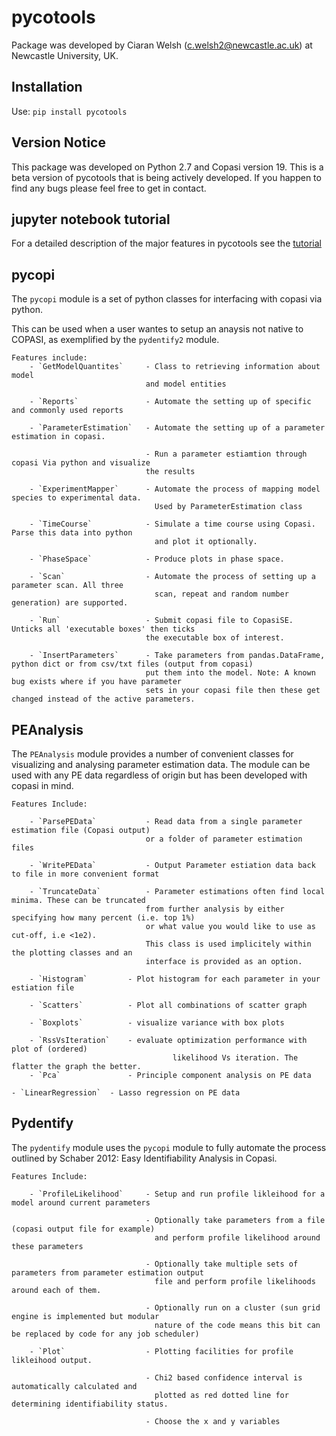 # pycotools

Package was developed by Ciaran Welsh (c.welsh2@newcastle.ac.uk) at Newcastle University, UK. 

## Installation 
Use:
    `pip install pycotools` 
        
## Version Notice
        
This package was developed on Python 2.7 and Copasi version 19. This is a beta version of pycotools that is being actively developed. If you happen to find any bugs please feel free to get in contact. 

## jupyter notebook tutorial
For a detailed description of the major features in pycotools see the [tutorial](https://github.com/CiaranWelsh/pycotools/tree/master/pycotools/pycotoolsTutorial)



## pycopi

The `pycopi` module is a set of python classes for interfacing with copasi via python. 

This can be used when a user wantes to setup an anaysis not native to COPASI, as exemplified by the `pydentify2` module.


    Features include:
        - `GetModelQuantites`     - Class to retrieving information about model 
                                  and model entities
        
        - `Reports`               - Automate the setting up of specific and commonly used reports
        
        - `ParameterEstimation`   - Automate the setting up of a parameter estimation in copasi. 
                                
                                  - Run a parameter estiamtion through copasi Via python and visualize 
                                  the results
        
        - `ExperimentMapper`      - Automate the process of mapping model species to experimental data. 
                                    Used by ParameterEstimation class
        
        - `TimeCourse`            - Simulate a time course using Copasi. Parse this data into python 
                                    and plot it optionally. 
        
        - `PhaseSpace`            - Produce plots in phase space.
        
        - `Scan`                  - Automate the process of setting up a parameter scan. All three 
                                    scan, repeat and random number generation) are supported. 
        
        - `Run`                   - Submit copasi file to CopasiSE. Unticks all 'executable boxes' then ticks 
                                  the executable box of interest. 
       
        - `InsertParameters`      - Take parameters from pandas.DataFrame, python dict or from csv/txt files (output from copasi) 
                                  put them into the model. Note: A known bug exists where if you have parameter 
                                  sets in your copasi file then these get changed instead of the active parameters. 
                                  
## PEAnalysis

The `PEAnalysis` module provides a number of convenient classes for visualizing and analysing parameter estimation data. The module can be used with any PE data regardless of origin but has been developed with copasi in  mind.
    
    Features Include:
        
        - `ParsePEData`           - Read data from a single parameter estimation file (Copasi output) 
                                  or a folder of parameter estimation files
        
        - `WritePEData`           - Output Parameter estiation data back to file in more convenient format
        
        - `TruncateData`          - Parameter estimations often find local minima. These can be truncated 
                                  from further analysis by either specifying how many percent (i.e. top 1%)
                                  or what value you would like to use as cut-off, i.e <1e2). 
                                  This class is used implicitely within the plotting classes and an 
                                  interface is provided as an option.
        
        - `Histogram`         - Plot histogram for each parameter in your estiation file
        
        - `Scatters`          - Plot all combinations of scatter graph
        
        - `Boxplots`          - visualize variance with box plots
        
        - `RssVsIteration`    - evaluate optimization performance with plot of (ordered) 
                                        likelihood Vs iteration. The flatter the graph the better. 
        - `Pca`               - Principle component analysis on PE data

	- `LinearRegression`  - Lasso regression on PE data 
 
## Pydentify     

The `pydentify` module uses the `pycopi` module to fully automate the process outlined by Schaber 2012: Easy Identifiability Analysis in Copasi. 
   
    Features Include:
        
        - `ProfileLikelihood`     - Setup and run profile likleihood for a model around current parameters
                                
                                  - Optionally take parameters from a file (copasi output file for example) 
                                    and perform profile likelihood around these parameters
                                
                                  - Optionally take multiple sets of parameters from parameter estimation output 
                                    file and perform profile likelihoods around each of them. 
                                
                                  - Optionally run on a cluster (sun grid engine is implemented but modular 
                                    nature of the code means this bit can be replaced by code for any job scheduler)

        - `Plot`                  - Plotting facilities for profile likleihood output. 
        
                                  - Chi2 based confidence interval is automatically calculated and 
                                    plotted as red dotted line for determining identifiability status.

                                  - Choose the x and y variables
                                    
  


